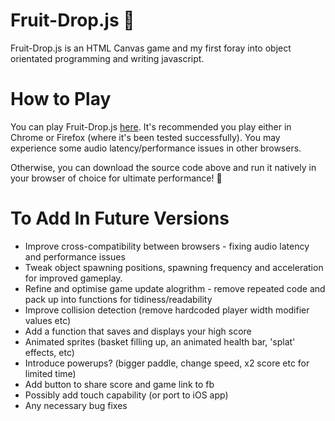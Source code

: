 # Fruit-Drop.js 🍎

Fruit-Drop.js is an HTML Canvas game and my first foray into object orientated programming and writing javascript.

# How to Play

You can play Fruit-Drop.js <a href="http://richvaughan.co.uk/pages/fruit-drop/fruit-drop.html">here</a>. It's recommended you play either in Chrome or Firefox (where it's been tested successfully). You may experience some audio latency/performance issues in other browsers.

Otherwise, you can download the source code above and run it natively in your browser of choice for ultimate performance! 👊

# To Add In Future Versions
* Improve cross-compatibility between browsers - fixing audio latency and performance issues
* Tweak object spawning positions, spawning frequency and acceleration for improved gameplay.
* Refine and optimise game update alogrithm - remove repeated code and pack up into functions for tidiness/readability
* Improve collision detection (remove hardcoded player width modifier values etc)
* Add a function that saves and displays your high score
* Animated sprites (basket filling up, an animated health bar, 'splat' effects, etc)
* Introduce powerups? (bigger paddle, change speed, x2 score etc for limited time)
* Add button to share score and game link to fb
* Possibly add touch capability (or port to iOS app)
* Any necessary bug fixes
